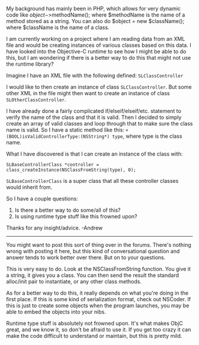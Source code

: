 My background has mainly been in PHP, which allows for very dynamic code like $object->$methodName(); where $methodName is the name of a method stored as a string.  You can also do $object = new $className(); where $className is the name of a class.

I am currently working on a project where I am reading data from an XML file and would be creating instances of various classes based on this data.  I have looked into the Objective-C runtime to see how I might be able to do this, but I am wondering if there is a better way to do this that might not use the runtime library?

Imagine I have an XML file with the following defined:  <code><class>SLClassController</class></code>

I would like to then create an instance of class <code>SLClassController</code>.  But some other XML in the file might then want to create an instance of class <code>SLOtherClassController</code>.

I have already done a fairly complicated if/elseif/elseif/etc. statement to verify the name of the class and that it is valid.  Then I decided to simply create an array of valid classes and loop through that to make sure the class name is valid.  So I have a static method like this:  <code>+ (BOOL)isValidControllerType:(NSString*) type</code>, where type is the class name.

What I have discovered is that I can create an instance of the class with:

<code>SLBaseControllerClass *controller = class_createInstance(NSClassFromString(type), 0);</code>

<code>SLBaseControllerClass</code> is a super class that all these controller classes would inherit from.

So I have a couple questions:

1. Is there a better way to do some/all of this?
2. Is using runtime type stuff like this frowned upon?

Thanks for any insight/advice.
-Andrew

----
You might want to post this sort of thing over in the forums. There's nothing wrong with posting it here, but this kind of conversational question and answer tends to work better over there. But on to your questions.

This is very easy to do. Look at the NSClassFromString function. You give it a string, it gives you a class. You can then send the result the standard alloc/init pair to instantiate, or any other class methods.

As for a better way to do this, it really depends on what you're doing in the first place. If this is some kind of serialization format, check out NSCoder. If this is just to create some objects when the program launches, you may be able to embed the objects into your nibs.

Runtime type stuff is absolutely not frowned upon. It's what makes ObjC great, and we know it, so don't be afraid to use it. If you get too crazy it can make the code difficult to understand or maintain, but this is pretty mild.
